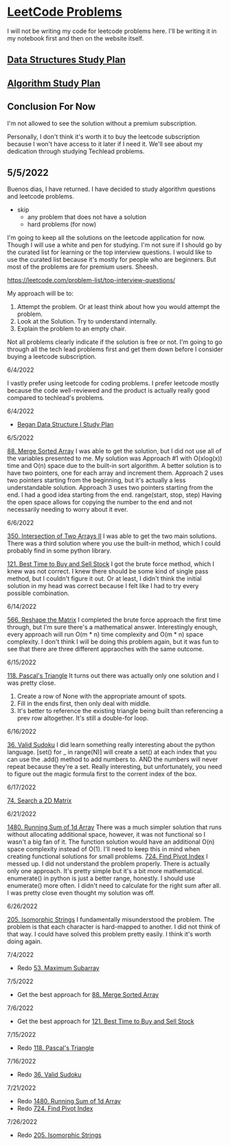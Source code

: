 # [LeetCode Problems](https://leetcode.com/)

I will not be writing my code for leetcode problems here.
I'll be writing it in my notebook first and then on the website itself.

## [Data Structures Study Plan](https://leetcode.com/study-plan/data-structure/?progress=vzfsoxj)

## [Algorithm Study Plan](#)

## Conclusion For Now

I'm not allowed to see the solution without a premium subscription.

Personally, I don't think it's worth it to buy the leetcode subscription because I won't have access to it later if I need it. We'll see about my dedication through studying Techlead problems.

## 5/5/2022

Buenos dias, I have returned.
I have decided to study algorithm questions and leetcode problems.
- skip
    - any problem that does not have a solution
    - hard problems (for now)

I'm going to keep all the solutions on the leetcode application for now.
Though I will use a white and pen for studying.
I'm not sure if I should go by the curated list for learning or the top interview questions.
I would like to use the curated list because it's mostly for people who are beginners.
But most of the problems are for premium users. Sheesh.

https://leetcode.com/problem-list/top-interview-questions/

My approach will be to:
1. Attempt the problem. Or at least think about how you would attempt the problem.
2. Look at the Solution. Try to understand internally.
3. Explain the problem to an empty chair.

Not all problems clearly indicate if the solution is free or not.
I'm going to go through all the tech lead problems first and get them down before I consider buying a leetcode subscription.

6/4/2022

I vastly prefer using leetcode for coding problems.
I prefer leetcode mostly because the code well-reviewed and the product is actually really good compared to techlead's problems.

6/4/2022

- [Began Data Structure I Study Plan](https://leetcode.com/study-plan/data-structure/?progress=6j9fx43)

6/5/2022

[88. Merge Sorted Array](https://leetcode.com/problems/merge-sorted-array/)
I was able to get the solution, but I did not use all of the variables presented to me.
My solution was Approach #1 with O(xlog(x)) time and O(n) space due to the built-in sort algorithm.
A better solution is to have two pointers, one for each array and increment them.
Approach 2 uses two pointers starting from the beginning, but it's actually a less understandable solution.
Approach 3 uses two pointers starting from the end. I had a good idea starting from the end.
range(start, stop, step)
Having the open space allows for copying the number to the end and not necessarily needing to worry about it ever.

6/6/2022

[350. Intersection of Two Arrays II](https://leetcode.com/problems/intersection-of-two-arrays-ii/)
I was able to get the two main solutions.
There was a third solution where you use the built-in method, which I could probably find in some python library.

[121. Best Time to Buy and Sell Stock](https://leetcode.com/problems/best-time-to-buy-and-sell-stock/)
I got the brute force method, which I knew was not correct.
I knew there should be some kind of single pass method, but I couldn't figure it out.
Or at least, I didn't think the initial solution in my head was correct because I felt like I had to try every possible combination.

6/14/2022

[566. Reshape the Matrix](https://leetcode.com/problems/reshape-the-matrix/)
I completed the brute force approach the first time through, but I'm sure there's a mathematical answer.
Interestingly enough, every approach will run O(m * n) time complexity and O(m * n) space complexity.
I don't think I will be doing this problem again, but it was fun to see that there are three different appraoches with the same outcome.

6/15/2022

[118. Pascal's Triangle](https://leetcode.com/problems/pascals-triangle/)
It turns out there was actually only one solution and I was pretty close.
1. Create a row of None with the appropriate amount of spots.
2. Fill in the ends first, then only deal with middle.
3. It's better to reference the existing triangle being built than referencing a prev row altogether.
It's still a double-for loop.

6/16/2022

[36. Valid Sudoku](https://leetcode.com/problems/valid-sudoku/)
I did learn something really interesting about the python language.
[set() for _ in range(N)] will create a set() at each index that you can use the .add() method to add numbers to.
AND the numbers will never repeat because they're a set. Really interesting, but unfortunately, you need to figure out the magic formula first to the corrent index of the box.

6/17/2022

[74. Search a 2D Matrix](https://leetcode.com/problems/search-a-2d-matrix/)

6/21/2022

[1480. Running Sum of 1d Array](https://leetcode.com/problems/running-sum-of-1d-array/solution/)
There was a much simpler solution that runs without allocating additional space, however, it was not functional so I wasn't a big fan of it. The function solution would have an additional O(n) space complexity instead of O(1). I'll need to keep this in mind when creating functional solutions for small problems.
[724. Find Pivot Index](https://leetcode.com/problems/find-pivot-index/)
I messed up. I did not understand the problem properly. There is actually only one approach. It's pretty simple but it's a bit more mathematical. enumerate() in python is just a better range, honestly. I should use enumerate() more often. I didn't need to calculate for the right sum after all. I was pretty close even thought my solution was off.

6/26/2022

[205. Isomorphic Strings](https://leetcode.com/problems/isomorphic-strings/)
I fundamentally misunderstood the problem. The problem is that each character is hard-mapped to another. I did not think of that way. I could have solved this problem pretty easily. I think it's worth doing again.



7/4/2022

- Redo [53. Maximum Subarray](https://leetcode.com/problems/maximum-subarray/)

7/5/2022

- Get the best approach for [88. Merge Sorted Array](https://leetcode.com/problems/merge-sorted-array/)

7/6/2022

- Get the best approach for [121. Best Time to Buy and Sell Stock](https://leetcode.com/problems/best-time-to-buy-and-sell-stock/)

7/15/2022
- Redo [118. Pascal's Triangle](https://leetcode.com/problems/pascals-triangle/)

7/16/2022
- Redo [36. Valid Sudoku](https://leetcode.com/problems/valid-sudoku/)

7/21/2022
- Redo [1480. Running Sum of 1d Array](https://leetcode.com/problems/running-sum-of-1d-array/solution/)
- Redo [724. Find Pivot Index](https://leetcode.com/problems/find-pivot-index/)

7/26/2022
- Redo [205. Isomorphic Strings](https://leetcode.com/problems/isomorphic-strings/)

